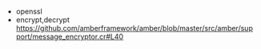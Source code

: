 
- openssl
- encrypt,decrypt
https://github.com/amberframework/amber/blob/master/src/amber/support/message_encryptor.cr#L40


